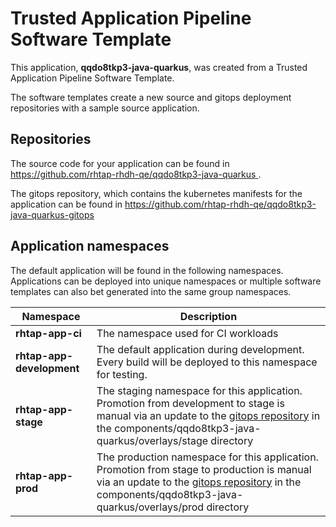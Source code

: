 # Trusted Application Pipeline Software Template

This application, **qqdo8tkp3-java-quarkus**, was created from a Trusted Application Pipeline Software Template.

The software templates create a new source and gitops deployment repositories with a sample source application. 

## Repositories

The source code for your application can be found in [https://github.com/rhtap-rhdh-qe/qqdo8tkp3-java-quarkus ](https://github.com/rhtap-rhdh-qe/qqdo8tkp3-java-quarkus ).
 
The gitops repository, which contains the kubernetes manifests for the application can be found in 
[https://github.com/rhtap-rhdh-qe/qqdo8tkp3-java-quarkus-gitops ](https://github.com/rhtap-rhdh-qe/qqdo8tkp3-java-quarkus-gitops ) 

## Application namespaces 

The default application will be found in the following namespaces. Applications can be deployed into unique namespaces or multiple software templates can also bet generated into the same group namespaces.  

|  Namespace   |  Description   |  
| -------- | -------- |
| **rhtap-app-ci** | The namespace used for CI workloads |
| **rhtap-app-development** | The default application during development. Every build will be deployed to this namespace for testing. |
| **rhtap-app-stage** | The staging namespace for this application. Promotion from development to stage is manual via an update to the [gitops repository](https://github.com/rhtap-rhdh-qe/qqdo8tkp3-java-quarkus-gitops ) in the components/qqdo8tkp3-java-quarkus/overlays/stage directory |
| **rhtap-app-prod** | The production namespace for this application. Promotion from stage to production is manual via an update to the [gitops repository](https://github.com/rhtap-rhdh-qe/qqdo8tkp3-java-quarkus-gitops ) in the components/qqdo8tkp3-java-quarkus/overlays/prod directory |